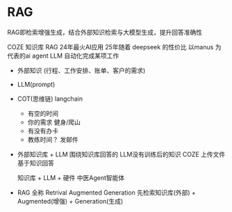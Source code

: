 # RAG

RAG即检索增强生成，结合外部知识检索与大模型生成，提升回答准确性

COZE 知识库 RAG 24年最火AI应用
25年随着 deepseek 的性价比 以manus 为代表的ai agent LLM 自动化完成某项工作
- 外部知识 (行程、工作安排、账单、客户的需求)
- LLM(prompt)
- COT(思维链) langchain
  - 有空的时间
  - 你的需求 健身/爬山
  - 有没有办卡
  - 教练时间？ 发邮件

- 外部知识库 + LLM
  围绕知识库回答的
  LLM没有训练后的知识
  COZE 上传文件 基于知识回答

  知识库 + LLM + 硬件 中医Agent智能体

- RAG 全称
  Retrival Augmented Generation
  先检索知识库(外部) + Augmented(增强) + Generation(生成)